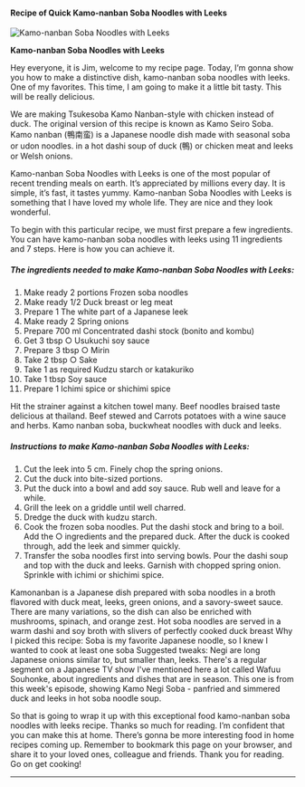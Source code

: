             

#### Recipe of Quick Kamo-nanban Soba Noodles with Leeks

![Kamo-nanban Soba Noodles with Leeks](https://img-global.cpcdn.com/recipes/5943988990246912/751x532cq70/kamo-nanban-soba-noodles-with-leeks-recipe-main-photo.jpg)

**Kamo-nanban Soba Noodles with Leeks**

Hey everyone, it is Jim, welcome to my recipe page. Today, I’m gonna show you how to make a distinctive dish, kamo-nanban soba noodles with leeks. One of my favorites. This time, I am going to make it a little bit tasty. This will be really delicious.

We are making Tsukesoba Kamo Nanban-style with chicken instead of duck. The original version of this recipe is known as Kamo Seiro Soba. Kamo nanban (鴨南蛮) is a Japanese noodle dish made with seasonal soba or udon noodles. in a hot dashi soup of duck (鴨) or chicken meat and leeks or Welsh onions.

Kamo-nanban Soba Noodles with Leeks is one of the most popular of recent trending meals on earth. It’s appreciated by millions every day. It is simple, it’s fast, it tastes yummy. Kamo-nanban Soba Noodles with Leeks is something that I have loved my whole life. They are nice and they look wonderful.

To begin with this particular recipe, we must first prepare a few ingredients. You can have kamo-nanban soba noodles with leeks using 11 ingredients and 7 steps. Here is how you can achieve it.

##### The ingredients needed to make Kamo-nanban Soba Noodles with Leeks:

1.  Make ready 2 portions Frozen soba noodles
2.  Make ready 1/2 Duck breast or leg meat
3.  Prepare 1 The white part of a Japanese leek
4.  Make ready 2 Spring onions
5.  Prepare 700 ml Concentrated dashi stock (bonito and kombu)
6.  Get 3 tbsp ○ Usukuchi soy sauce
7.  Prepare 3 tbsp ○ Mirin
8.  Take 2 tbsp ○ Sake
9.  Take 1 as required Kudzu starch or katakuriko
10.  Take 1 tbsp Soy sauce
11.  Prepare 1 Ichimi spice or shichimi spice

Hit the strainer against a kitchen towel many. Beef noodles braised taste delicious at thailand. Beef stewed and Carrots potatoes with a wine sauce and herbs. Kamo nanban soba, buckwheat noodles with duck and leeks.

##### Instructions to make Kamo-nanban Soba Noodles with Leeks:

1.  Cut the leek into 5 cm. Finely chop the spring onions.
2.  Cut the duck into bite-sized portions.
3.  Put the duck into a bowl and add soy sauce. Rub well and leave for a while.
4.  Grill the leek on a griddle until well charred.
5.  Dredge the duck with kudzu starch.
6.  Cook the frozen soba noodles. Put the dashi stock and bring to a boil. Add the ○ ingredients and the prepared duck. After the duck is cooked through, add the leek and simmer quickly.
7.  Transfer the soba noodles first into serving bowls. Pour the dashi soup and top with the duck and leeks. Garnish with chopped spring onion. Sprinkle with ichimi or shichimi spice.

Kamonanban is a Japanese dish prepared with soba noodles in a broth flavored with duck meat, leeks, green onions, and a savory-sweet sauce. There are many variations, so the dish can also be enriched with mushrooms, spinach, and orange zest. Hot soba noodles are served in a warm dashi and soy broth with slivers of perfectly cooked duck breast Why I picked this recipe: Soba is my favorite Japanese noodle, so I knew I wanted to cook at least one soba Suggested tweaks: Negi are long Japanese onions similar to, but smaller than, leeks. There's a regular segment on a Japanese TV show I've mentioned here a lot called Wafuu Souhonke, about ingredients and dishes that are in season. This one is from this week's episode, showing Kamo Negi Soba - panfried and simmered duck and leeks in hot soba noodle soup.

So that is going to wrap it up with this exceptional food kamo-nanban soba noodles with leeks recipe. Thanks so much for reading. I’m confident that you can make this at home. There’s gonna be more interesting food in home recipes coming up. Remember to bookmark this page on your browser, and share it to your loved ones, colleague and friends. Thank you for reading. Go on get cooking!

* * *